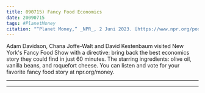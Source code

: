 ```yaml
---
title: 090715) Fancy Food Economics
date: 20090715
tags: #PlanetMoney
citation: "“Planet Money,” _NPR_, 2 Juni 2023. [https://www.npr.org/podcasts/510289/planet-money](https://www.npr.org/podcasts/510289/planet-money) (diakses 4 Juni 2023)."
---
```


Adam Davidson, Chana Joffe-Walt and David Kestenbaum visited New York's Fancy Food Show with a directive: bring back the best economics story they could find in just 60 minutes. The starring ingredients: olive oil, vanilla beans, and roquefort cheese. You can listen and vote for your favorite fancy food story at npr.org/money.

----



----
